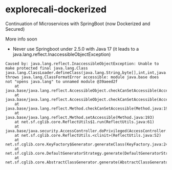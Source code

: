 # explorecali-dockerized
Continuation of Microservices with SpringBoot (now Dockerized and Secured)


More info soon
- Never use Springboot under 2.5.0 with Java 17 (it leads to a java.lang.reflect.InaccessibleObjectException)
~~~
Caused by: java.lang.reflect.InaccessibleObjectException: Unable to make protected final java.lang.Class java.lang.ClassLoader.defineClass(java.lang.String,byte[],int,int,java.security.ProtectionDomain) throws java.lang.ClassFormatError accessible: module java.base does not "opens java.lang" to unnamed module @39aeed2f
    at java.base/java.lang.reflect.AccessibleObject.checkCanSetAccessible(AccessibleObject.java:357)
    at java.base/java.lang.reflect.AccessibleObject.checkCanSetAccessible(AccessibleObject.java:297)
    at java.base/java.lang.reflect.Method.checkCanSetAccessible(Method.java:199)
    at java.base/java.lang.reflect.Method.setAccessible(Method.java:193)
    at net.sf.cglib.core.ReflectUtils$1.run(ReflectUtils.java:61)
    at java.base/java.security.AccessController.doPrivileged(AccessController.java:554)
    at net.sf.cglib.core.ReflectUtils.<clinit>(ReflectUtils.java:52)
    at net.sf.cglib.core.KeyFactory$Generator.generateClass(KeyFactory.java:243)
    at net.sf.cglib.core.DefaultGeneratorStrategy.generate(DefaultGeneratorStrategy.java:25)
    at net.sf.cglib.core.AbstractClassGenerator.generate(AbstractClassGenerator.java:332)
~~~
